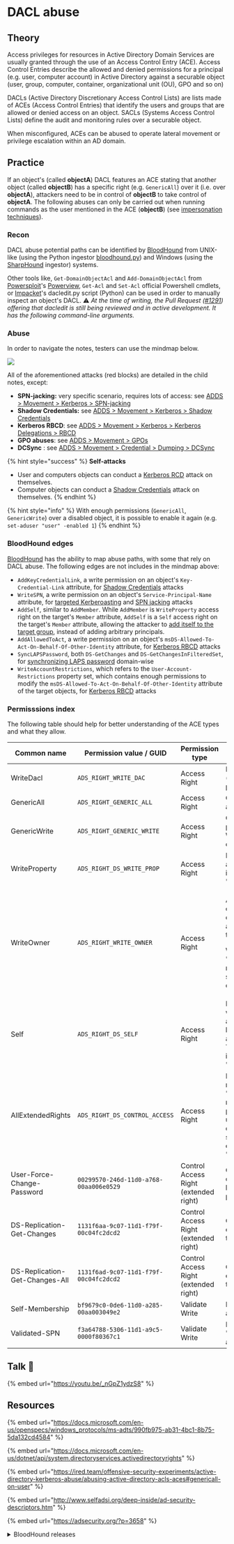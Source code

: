 # DACL abuse

## Theory

Access privileges for resources in Active Directory Domain Services are usually granted through the use of an Access Control Entry (ACE). Access Control Entries describe the allowed and denied permissions for a principal (e.g. user, computer account) in Active Directory against a securable object (user, group, computer, container, organizational unit (OU), GPO and so on)

DACLs (Active Directory Discretionary Access Control Lists) are lists made of ACEs (Access Control Entries) that identify the users and groups that are allowed or denied access on an object. SACLs (Systems Access Control Lists) define the audit and monitoring rules over a securable object.

When misconfigured, ACEs can be abused to operate lateral movement or privilege escalation within an AD domain.

## Practice

If an object's (called **objectA**) DACL features an ACE stating that another object (called **objectB**) has a specific right (e.g. `GenericAll`) over it (i.e. over **objectA**), attackers need to be in control of **objectB** to take control of **objectA**. The following abuses can only be carried out when running commands as the user mentioned in the ACE (**objectB**) (see [impersonation techniques](../credentials/impersonation.md)).

### Recon

DACL abuse potential paths can be identified by [BloodHound](../../recon/bloodhound.md) from UNIX-like (using the Python ingestor [bloodhound.py](https://github.com/fox-it/BloodHound.py)) and Windows (using the [SharpHound](https://github.com/BloodHoundAD/SharpHound3) ingestor) systems.

Other tools like, `Get-DomainObjectAcl` and `Add-DomainObjectAcl` from [Powersploit](https://github.com/PowerShellMafia/PowerSploit/)'s [Powerview](https://github.com/PowerShellMafia/PowerSploit/blob/dev/Recon/PowerView.ps1), `Get-Acl` and `Set-Acl` official Powershell cmdlets, or [Impacket](https://github.com/SecureAuthCorp/impacket)'s dacledit.py script (Python) can be used in order to manually inspect an object's DACL. :warning: _At the time of writing, the Pull Request (_[_#1291_](https://github.com/SecureAuthCorp/impacket/pull/1291)_) offering that dacledit is still being reviewed and in active development. It has the following command-line arguments._

### Abuse

In order to navigate the notes, testers can use the mindmap below.

![](<../../../.gitbook/assets/DACL abuse.png>)

All of the aforementioned attacks (red blocks) are detailed in the child notes, except:

* **SPN-jacking:** very specific scenario, requires lots of access: see [ADDS > Movement > Kerberos > SPN-jacking](../kerberos/spn-jacking.md)
* **Shadow Credentials:** see [ADDS > Movement > Kerberos > Shadow Credentials](../kerberos/shadow-credentials.md)
* **Kerberos RBCD**: see [ADDS > Movement > Kerberos > Kerberos Delegations > RBCD](../kerberos/delegations/rbcd.md)
* **GPO abuses**: see [ADDS > Movement > GPOs](../group-policies.md)
* **DCSync** : see [ADDS > Movement > Credential > Dumping > DCSync](../credentials/dumping/dcsync.md)

{% hint style="success" %}
**Self-attacks**

* User and computers objects can conduct a [Kerberos RCD](../kerberos/delegations/#resource-based-constrained-delegations-rbcd) attack on themselves.
* Computer objects can conduct a [Shadow Credentials](../kerberos/shadow-credentials.md) attack on themselves.
{% endhint %}

{% hint style="info" %}
With enough permissions (`GenericAll`, `GenericWrite`) over a disabled object, it is possible to enable it again (e.g. `set-aduser "user" -enabled 1`)
{% endhint %}

### BloodHound edges

[BloodHound](../../recon/bloodhound.md) has the ability to map abuse paths, with some that rely on DACL abuse. The following edges are not includes in the mindmap above:

* `AddKeyCredentialLink`, a write permission on an object's `Key-Credential-Link` attribute, for [Shadow Credentials](../kerberos/shadow-credentials.md) attacks
* `WriteSPN`, a write permission on an object's `Service-Principal-Name` attribute, for [targeted Kerberoasting](targeted-kerberoasting.md) and [SPN jacking](../kerberos/spn-jacking.md) attacks
* `AddSelf`, similar to `AddMember`. While `AddMember` is `WriteProperty` access right on the target's `Member` attribute, `AddSelf` is a `Self` access right on the target's `Member` attribute, allowing the attacker to [add itself to the target group](addmember.md), instead of adding arbitrary principals.
* `AddAllowedToAct`, a write permission on an object's `msDS-Allowed-To-Act-On-Behalf-Of-Other-Identity` attribute, for [Kerberos RBCD](../kerberos/delegations/rbcd.md) attacks
* `SyncLAPSPassword`, both `DS-GetChanges` and `DS-GetChangesInFilteredSet`, for [synchronizing LAPS password](readlapspassword.md) domain-wise
* `WriteAccountRestrictions`, which refers to the `User-Account-Restrictions` property set, which contains enough permissions to modify the `msDS-Allowed-To-Act-On-Behalf-Of-Other-Identity` attribute of the target objects, for [Kerberos RBCD](../kerberos/delegations/rbcd.md) attacks

### Permisssions index

The following table should help  for better understanding of the ACE types and what they allow.

| Common name                    | Permission value / GUID                | Permission type                       | Description                                                                                                                                                                                                         |
| ------------------------------ | -------------------------------------- | ------------------------------------- | ------------------------------------------------------------------------------------------------------------------------------------------------------------------------------------------------------------------- |
| WriteDacl                      | `ADS_RIGHT_WRITE_DAC`                  | Access Right                          | Edit the object's DACL (i.e. "inbound" permissions).                                                                                                                                                                |
| GenericAll                     | `ADS_RIGHT_GENERIC_ALL`                | Access Right                          | Combination of almost all other rights.                                                                                                                                                                             |
| GenericWrite                   | `ADS_RIGHT_GENERIC_WRITE`              | Access Right                          | Combination of write permissions (Self, WriteProperty) among other things.                                                                                                                                          |
| WriteProperty                  | `ADS_RIGHT_DS_WRITE_PROP`              | Access Right                          | Edit one of the object's attributes. The attribute is referenced by an "ObjectType GUID".                                                                                                                           |
| WriteOwner                     | `ADS_RIGHT_WRITE_OWNER`                | Access Right                          | <p>Assume the ownership of the object (i.e. new owner of the victim = attacker, cannot be set to another user). </p><p></p><p>With the "SeRestorePrivilege" right it is possible to specify an arbitrary owner.</p> |
| Self                           | `ADS_RIGHT_DS_SELF`                    | Access Right                          | Perform "Validated writes" (i.e. edit an attribute's value and have that value verified and validate by AD). The "Validated writes" is referenced by an "ObjectType GUID".                                          |
| AllExtendedRights              | `ADS_RIGHT_DS_CONTROL_ACCESS`          | Access Right                          | Peform "Extended rights". "AllExtendedRights" refers to that permission being unrestricted. This right can be restricted by specifying the extended right in the "ObjectType GUID".                                 |
| User-Force-Change-Password     | `00299570-246d-11d0-a768-00aa006e0529` | Control Access Right (extended right) | Change the password of the object without having to know the previous one.                                                                                                                                          |
| DS-Replication-Get-Changes     | `1131f6aa-9c07-11d1-f79f-00c04fc2dcd2` | Control Access Right (extended right) | One of the two extended rights needed to operate a [DCSync](https://www.thehacker.recipes/ad/movement/credentials/dumping/dcsync).                                                                                  |
| DS-Replication-Get-Changes-All | `1131f6ad-9c07-11d1-f79f-00c04fc2dcd2` | Control Access Right (extended right) | One of the two extended rights needed to operate a [DCSync](https://www.thehacker.recipes/ad/movement/credentials/dumping/dcsync).                                                                                  |
| Self-Membership                | `bf9679c0-0de6-11d0-a285-00aa003049e2` | Validate Write                        | Edit the "member" attribute of the object.                                                                                                                                                                          |
| Validated-SPN                  | `f3a64788-5306-11d1-a9c5-0000f80367c1` | Validate Write                        | Edit the "servicePrincipalName" attribute of the object.                                                                                                                                                            |

## Talk :microphone:

{% embed url="https://youtu.be/_nGpZ1ydzS8" %}

## Resources

{% embed url="https://docs.microsoft.com/en-us/openspecs/windows_protocols/ms-adts/990fb975-ab31-4bc1-8b75-5da132cd4584" %}

{% embed url="https://docs.microsoft.com/en-us/dotnet/api/system.directoryservices.activedirectoryrights" %}

{% embed url="https://ired.team/offensive-security-experiments/active-directory-kerberos-abuse/abusing-active-directory-acls-aces#genericall-on-user" %}

{% embed url="http://www.selfadsi.org/deep-inside/ad-security-descriptors.htm" %}

{% embed url="https://adsecurity.org/?p=3658" %}

<details>

<summary>BloodHound releases</summary>

[https://medium.com/@\_wald0/bloodhound-1-3-the-acl-attack-path-update-74aa56c5eb3a](https://medium.com/@\_wald0/bloodhound-1-3-the-acl-attack-path-update-74aa56c5eb3a)

[https://blog.cptjesus.com/posts/bloodhound20/](https://blog.cptjesus.com/posts/bloodhound20/)

[https://posts.specterops.io/introducing-bloodhound-3-0-c00e77ff0aa6](https://posts.specterops.io/introducing-bloodhound-3-0-c00e77ff0aa6)

[https://posts.specterops.io/introducing-bloodhound-4-0-the-azure-update-9b2b26c5e350](https://posts.specterops.io/introducing-bloodhound-4-0-the-azure-update-9b2b26c5e350)

[https://posts.specterops.io/introducing-bloodhound-4-1-the-three-headed-hound-be3c4a808146](https://posts.specterops.io/introducing-bloodhound-4-1-the-three-headed-hound-be3c4a808146)

[https://posts.specterops.io/introducing-bloodhound-4-2-the-azure-refactor-1cff734938bd](https://posts.specterops.io/introducing-bloodhound-4-2-the-azure-refactor-1cff734938bd)

</details>
